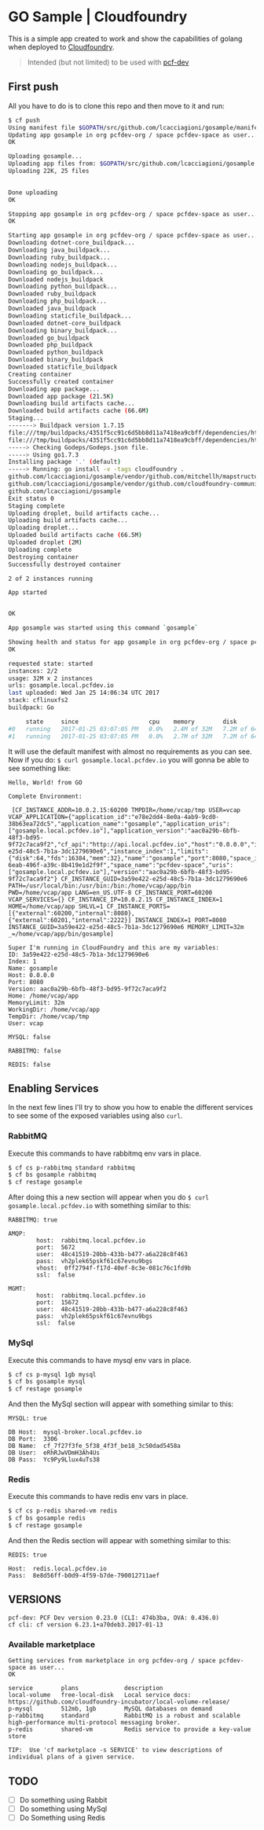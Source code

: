 # GO Sample | Cloudfoundry
This is a simple app created to work and show the capabilities of golang when deployed to [Cloudfoundry](https://www.cloudfoundry.org/).

> Intended (but not limited) to be used with [pcf-dev](http://pivotal.io/pcf-dev)

## First push
All you have to do is to clone this repo and then move to it and run:
```bash
$ cf push
Using manifest file $GOPATH/src/github.com/lcacciagioni/gosample/manifest.yml
Updating app gosample in org pcfdev-org / space pcfdev-space as user...
OK

Uploading gosample...
Uploading app files from: $GOPATH/src/github.com/lcacciagioni/gosample
Uploading 22K, 25 files

                             
Done uploading
OK

Stopping app gosample in org pcfdev-org / space pcfdev-space as user...
OK

Starting app gosample in org pcfdev-org / space pcfdev-space as user...
Downloading dotnet-core_buildpack...
Downloading java_buildpack...
Downloading ruby_buildpack...
Downloading nodejs_buildpack...
Downloading go_buildpack...
Downloaded nodejs_buildpack
Downloading python_buildpack...
Downloaded ruby_buildpack
Downloading php_buildpack...
Downloaded java_buildpack
Downloading staticfile_buildpack...
Downloaded dotnet-core_buildpack
Downloading binary_buildpack...
Downloaded go_buildpack
Downloaded php_buildpack
Downloaded python_buildpack
Downloaded binary_buildpack
Downloaded staticfile_buildpack
Creating container
Successfully created container
Downloading app package...
Downloaded app package (21.5K)
Downloading build artifacts cache...
Downloaded build artifacts cache (66.6M)
Staging...
-------> Buildpack version 1.7.15
file:///tmp/buildpacks/4351f5cc91c6d5bb8d11a7418ea9cbff/dependencies/https___buildpacks.cloudfoundry.org_concourse-binaries_godep_godep-v75-linux-x64.tgz
file:///tmp/buildpacks/4351f5cc91c6d5bb8d11a7418ea9cbff/dependencies/https___buildpacks.cloudfoundry.org_concourse-binaries_glide_glide-v0.12.3-linux-x64.tgz
-----> Checking Godeps/Godeps.json file.
-----> Using go1.7.3
Installing package '.' (default)
-----> Running: go install -v -tags cloudfoundry . 
github.com/lcacciagioni/gosample/vendor/github.com/mitchellh/mapstructure
github.com/lcacciagioni/gosample/vendor/github.com/cloudfoundry-community/go-cfenv
github.com/lcacciagioni/gosample
Exit status 0
Staging complete
Uploading droplet, build artifacts cache...
Uploading build artifacts cache...
Uploading droplet...
Uploaded build artifacts cache (66.5M)
Uploaded droplet (2M)
Uploading complete
Destroying container
Successfully destroyed container

2 of 2 instances running

App started


OK

App gosample was started using this command `gosample`

Showing health and status for app gosample in org pcfdev-org / space pcfdev-space as user...
OK

requested state: started
instances: 2/2
usage: 32M x 2 instances
urls: gosample.local.pcfdev.io
last uploaded: Wed Jan 25 14:06:34 UTC 2017
stack: cflinuxfs2
buildpack: Go

     state     since                    cpu    memory        disk          details
#0   running   2017-01-25 03:07:05 PM   0.0%   2.4M of 32M   7.2M of 64M
#1   running   2017-01-25 03:07:05 PM   0.0%   2.7M of 32M   7.2M of 64M
```
It will use the default manifest with almost no requirements as you can see. Now if you do: `$ curl gosample.local.pcfdev.io` you will gonna be able to see something like:
```
Hello, World! from GO

Complete Environment: 

 [CF_INSTANCE_ADDR=10.0.2.15:60200 TMPDIR=/home/vcap/tmp USER=vcap VCAP_APPLICATION={"application_id":"e78e2dd4-8e0a-4ab9-9cd0-38b63ea72dc5","application_name":"gosample","application_uris":["gosample.local.pcfdev.io"],"application_version":"aac0a29b-6bfb-48f3-bd95-9f72c7aca9f2","cf_api":"http://api.local.pcfdev.io","host":"0.0.0.0","instance_id":"3a59e422-e25d-48c5-7b1a-3dc1279690e6","instance_index":1,"limits":{"disk":64,"fds":16384,"mem":32},"name":"gosample","port":8080,"space_id":"0f9dede9-6eab-496f-a39c-8b419e1d2f9f","space_name":"pcfdev-space","uris":["gosample.local.pcfdev.io"],"version":"aac0a29b-6bfb-48f3-bd95-9f72c7aca9f2"} CF_INSTANCE_GUID=3a59e422-e25d-48c5-7b1a-3dc1279690e6 PATH=/usr/local/bin:/usr/bin:/bin:/home/vcap/app/bin PWD=/home/vcap/app LANG=en_US.UTF-8 CF_INSTANCE_PORT=60200 VCAP_SERVICES={} CF_INSTANCE_IP=10.0.2.15 CF_INSTANCE_INDEX=1 HOME=/home/vcap/app SHLVL=1 CF_INSTANCE_PORTS=[{"external":60200,"internal":8080},{"external":60201,"internal":2222}] INSTANCE_INDEX=1 PORT=8080 INSTANCE_GUID=3a59e422-e25d-48c5-7b1a-3dc1279690e6 MEMORY_LIMIT=32m _=/home/vcap/app/bin/gosample]

Super I'm running in CloudFoundry and this are my variables:
ID: 3a59e422-e25d-48c5-7b1a-3dc1279690e6
Index: 1
Name: gosample
Host: 0.0.0.0
Port: 8080
Version: aac0a29b-6bfb-48f3-bd95-9f72c7aca9f2
Home: /home/vcap/app
MemoryLimit: 32m
WorkingDir: /home/vcap/app
TempDir: /home/vcap/tmp
User: vcap

MYSQL: false

RABBITMQ: false

REDIS: false

```
## Enabling Services
In the next few lines I'll try to show you how to enable the different services to see some of the exposed variables using also `curl`.
### RabbitMQ
Execute this commands to have rabbitmq env vars in place.
```bash
$ cf cs p-rabbitmq standard rabbitmq
$ cf bs gosample rabbitmq
$ cf restage gosample
```
After doing this a new section will appear when you do `$ curl gosample.local.pcfdev.io` with something similar to this:
```
RABBITMQ: true

AMQP: 
        host:  rabbitmq.local.pcfdev.io
        port:  5672
        user:  48c41519-20bb-433b-b477-a6a228c8f463
        pass:  vh2plek65pskf61c67evnu9bgs
        vhost:  0ff2794f-f17d-40ef-8c3e-081c76c1fd9b
        ssl:  false

MGMT: 
        host:  rabbitmq.local.pcfdev.io
        port:  15672
        user:  48c41519-20bb-433b-b477-a6a228c8f463
        pass:  vh2plek65pskf61c67evnu9bgs
        ssl:  false
```
### MySql
Execute this commands to have mysql env vars in place.
```bash
$ cf cs p-mysql 1gb mysql
$ cf bs gosample mysql
$ cf restage gosample
```
And then the MySql section will appear with something similar to this:
```
MYSQL: true

DB Host:  mysql-broker.local.pcfdev.io
DB Port:  3306
DB Name:  cf_7f27f3fe_5f38_4f3f_be18_3c50dad5458a
DB User:  eRhRJwVDmH3Ah4Us
DB Pass:  Yc9Py9Llux4uTs38
```
### Redis
Execute this commands to have redis env vars in place.
```bash
$ cf cs p-redis shared-vm redis
$ cf bs gosample redis
$ cf restage gosample
```
And then the Redis section will appear with something similar to this:
```
REDIS: true

Host:  redis.local.pcfdev.io
Pass:  8e8d56ff-b0d9-4f59-b7de-790012711aef
```

## VERSIONS

```
pcf-dev: PCF Dev version 0.23.0 (CLI: 474b3ba, OVA: 0.436.0)
cf cli: cf version 6.23.1+a70deb3.2017-01-13
```

### Available marketplace
```
Getting services from marketplace in org pcfdev-org / space pcfdev-space as user...
OK

service        plans             description
local-volume   free-local-disk   Local service docs: https://github.com/cloudfoundry-incubator/local-volume-release/
p-mysql        512mb, 1gb        MySQL databases on demand
p-rabbitmq     standard          RabbitMQ is a robust and scalable high-performance multi-protocol messaging broker.
p-redis        shared-vm         Redis service to provide a key-value store

TIP:  Use 'cf marketplace -s SERVICE' to view descriptions of individual plans of a given service.
```

## TODO
- [ ] Do something using Rabbit
- [ ] Do something using MySql
- [ ] Do Something using Redis